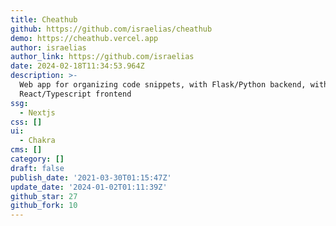 ```yaml
---
title: Cheathub
github: https://github.com/israelias/cheathub
demo: https://cheathub.vercel.app
author: israelias
author_link: https://github.com/israelias
date: 2024-02-18T11:34:53.964Z
description: >-
  Web app for organizing code snippets, with Flask/Python backend, with
  React/Typescript frontend
ssg:
  - Nextjs
css: []
ui:
  - Chakra
cms: []
category: []
draft: false
publish_date: '2021-03-30T01:15:47Z'
update_date: '2024-01-02T01:11:39Z'
github_star: 27
github_fork: 10
---
```

